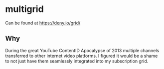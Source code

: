 multigrid
=========

Can be found at https://deny.io/grid/


Why
---

During the great YouTube ContentID Apocalypse of 2013 multiple channels transferred to other internet video platforms.
I figured it would be a shame to not just have them seamlessly integrated into my subscription grid.